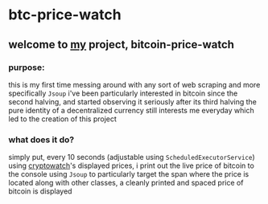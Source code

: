 # btc-price-watch

## welcome to [my](https://github.com/taeyangcode) project, **bitcoin-price-watch**

### purpose:
this is my first time messing around with any sort of web scraping and more specifically `Jsoup`
i've been particularly interested in bitcoin since the second halving, and started observing it seriously after its third halving
the pure identity of a decentralized currency still interests me everyday which led to the creation of this project

### what does it do?
simply put, every 10 seconds (adjustable using `ScheduledExecutorService`) using [cryptowatch](https://cryptowat.ch/)'s displayed prices, i print out the live price of bitcoin to the console
using `Jsoup` to particularly target the span where the price is located along with other classes, a cleanly printed and spaced price of bitcoin is displayed
